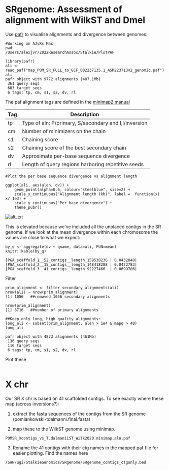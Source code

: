 # SRgenome: Assessment of alignment with WilkST and Dmel

Use [pafr](https://cran.r-project.org/web/packages/pafr/vignettes/Introduction_to_pafr.html) to visualise alignments and divergence between genomes: 


```
#Working on AJvRs Mac
pwd 
/Users/alexjvr/2022ResearchAssoc/Stalkie/PlotPAF

library(pafr)
ali <- read_paf("map_POM_SR_FULL_to_GCF_002237135.1_ASM223713v2_genomic.paf")
ali
pafr object with 9772 alignments (487.1Mb)
 361 query seqs
 603 target seqs
 6 tags: tp, cm, s1, s2, dv, rl
```

The paf alignment tags are defined in the [minimap2 manual](https://lh3.github.io/minimap2/minimap2.html)

|Tag|Description|
|--|--|
|tp|Type of aln: P/primary, S/secondary and I,i/inversion|
|cm|Number of minimizers on the chain|
|s1|Chaining score|
|s2|Chaining score of the best secondary chain|
|dv|Approximate per-base sequence divergence|
|rl|Length of query regions harboring repetitive seeds|


```
#Plot the per base sequence divergence vs alignment length

ggplot(ali, aes(alen, dv)) + 
    geom_point(alpha=0.6, colour="steelblue", size=2) + 
    scale_x_continuous("Alignment length (kb)", label =  function(x) x/ 1e3) +
    scale_y_continuous("Per base divergence") + 
    theme_pubr()

```


![alt_txt][Fig1]

[Fig1]:https://user-images.githubusercontent.com/12142475/174992267-63b57fe0-c15a-4eab-9e32-6de6b52d15d5.png



This is elevated because we've included all the unplaced contigs in the SR genome. If we look at the mean divergence within each chromosome the values are close to what we expect: 

```
by_q <- aggregate(dv ~ qname, data=ali, FUN=mean)
knitr::kable(by_q)

|PGA_scaffold_1__52_contigs__length_159530236 | 0.0432848|
|PGA_scaffold_2__15_contigs__length_148418288 | 0.0422783|
|PGA_scaffold_3__41_contigs__length_92227466  | 0.0699706|
```


Filter
```
prim_alignment <- filter_secondary_alignments(ali)
nrow(ali) - nrow(prim_alignment)
[1] 1056   ##removed 1056 secondary alignments

nrow(prim_alignment)
[1] 8716   ##number of primary alignments

##Keep only long, high quality alignments: 
long_ali <- subset(prim_alignment, alen > 1e4 & mapq > 40)
long_ali

pafr object with 4873 alignments (461Mb)
 136 query seqs
 116 target seqs
 6 tags: tp, cm, s1, s2, dv, rl
```


Plot these
```

```


# X chr

Our SR X chr is based on 41 scaffolded contigs. To see exactly where these map (across inversions?): 

1) extract the fasta sequences of the contigs from the SR genome (pomiankowski-tdalmanni.final.fasta)

2) map these to the WilkST genome using minimap. 

```
POMSR_Xcontigs_vs_T.dalmaniiST_Wilk2020.minimap.aln.paf
```

3) Rename the 41 contigs with their ctg names in the mapped paf file for easier plotting. Find the names here

```
/SAN/ugi/StalkieGenomics/SRgenome/SRgenome_contigs_ctgonly.bed
```




